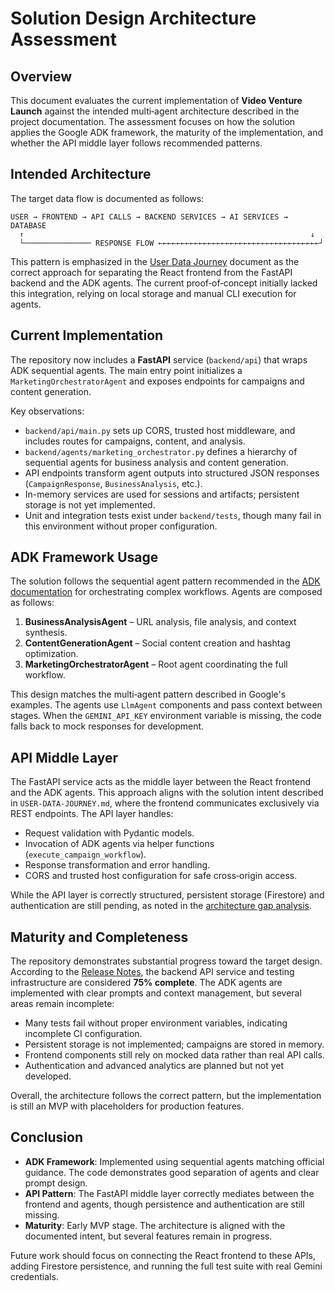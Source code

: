 # Solution Design Architecture Assessment

## Overview

This document evaluates the current implementation of **Video Venture Launch** against the intended multi‑agent architecture described in the project documentation. The assessment focuses on how the solution applies the Google ADK framework, the maturity of the implementation, and whether the API middle layer follows recommended patterns.


## Intended Architecture

The target data flow is documented as follows:

```
USER → FRONTEND → API CALLS → BACKEND SERVICES → AI SERVICES → DATABASE
  ↑                                                                ↓
  └─────────────── RESPONSE FLOW ←←←←←←←←←←←←←←←←←←←←←←←←←←←←←←←←←←←←┘
```

This pattern is emphasized in the [User Data Journey](USER-DATA-JOURNEY.md) document as the correct approach for separating the React frontend from the FastAPI backend and the ADK agents. The current proof‑of‑concept initially lacked this integration, relying on local storage and manual CLI execution for agents.


## Current Implementation

The repository now includes a **FastAPI** service (`backend/api`) that wraps ADK sequential agents. The main entry point initializes a `MarketingOrchestratorAgent` and exposes endpoints for campaigns and content generation.

Key observations:

- `backend/api/main.py` sets up CORS, trusted host middleware, and includes routes for campaigns, content, and analysis.
- `backend/agents/marketing_orchestrator.py` defines a hierarchy of sequential agents for business analysis and content generation.
- API endpoints transform agent outputs into structured JSON responses (`CampaignResponse`, `BusinessAnalysis`, etc.).
- In-memory services are used for sessions and artifacts; persistent storage is not yet implemented.
- Unit and integration tests exist under `backend/tests`, though many fail in this environment without proper configuration.


## ADK Framework Usage

The solution follows the sequential agent pattern recommended in the [ADK documentation](https://google.github.io/adk-docs/) for orchestrating complex workflows. Agents are composed as follows:

1. **BusinessAnalysisAgent** – URL analysis, file analysis, and context synthesis.
2. **ContentGenerationAgent** – Social content creation and hashtag optimization.
3. **MarketingOrchestratorAgent** – Root agent coordinating the full workflow.

This design matches the multi‑agent pattern described in Google's examples. The agents use `LlmAgent` components and pass context between stages. When the `GEMINI_API_KEY` environment variable is missing, the code falls back to mock responses for development.


## API Middle Layer

The FastAPI service acts as the middle layer between the React frontend and the ADK agents. This approach aligns with the solution intent described in `USER-DATA-JOURNEY.md`, where the frontend communicates exclusively via REST endpoints. The API layer handles:

- Request validation with Pydantic models.
- Invocation of ADK agents via helper functions (`execute_campaign_workflow`).
- Response transformation and error handling.
- CORS and trusted host configuration for safe cross‑origin access.

While the API layer is correctly structured, persistent storage (Firestore) and authentication are still pending, as noted in the [architecture gap analysis](ARCHITECTURE.md).


## Maturity and Completeness

The repository demonstrates substantial progress toward the target design. According to the [Release Notes](RELEASE-NOTES.md), the backend API service and testing infrastructure are considered **75% complete**. The ADK agents are implemented with clear prompts and context management, but several areas remain incomplete:

- Many tests fail without proper environment variables, indicating incomplete CI configuration.
- Persistent storage is not implemented; campaigns are stored in memory.
- Frontend components still rely on mocked data rather than real API calls.
- Authentication and advanced analytics are planned but not yet developed.

Overall, the architecture follows the correct pattern, but the implementation is still an MVP with placeholders for production features.


## Conclusion

- **ADK Framework**: Implemented using sequential agents matching official guidance. The code demonstrates good separation of agents and clear prompt design.
- **API Pattern**: The FastAPI middle layer correctly mediates between the frontend and agents, though persistence and authentication are still missing.
- **Maturity**: Early MVP stage. The architecture is aligned with the documented intent, but several features remain in progress.

Future work should focus on connecting the React frontend to these APIs, adding Firestore persistence, and running the full test suite with real Gemini credentials.

